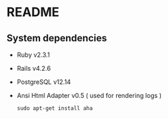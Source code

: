 # README

## System dependencies

* Ruby v2.3.1
* Rails v4.2.6
* PostgreSQL v12.14
* Ansi Html Adapter v0.5 ( used for rendering logs )

  ```sudo apt-get install aha```

